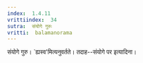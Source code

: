 ```yaml
---
index:  1.4.11
vrittiindex:  34
sutra:  संयोगे गुरुः
vritti:  balamanorama 
---
```


संयोगे गुरु। `ह्यस्व'मित्यनुवर्तते। तदाह--संयोगे पर इत्यादिना। 

